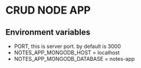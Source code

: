 # CRUD NODE APP

## Environment variables
* PORT, this is server port. by default is 3000
* NOTES_APP_MONGODB_HOST = localhost
* NOTES_APP_MONGODB_DATABASE = notes-app